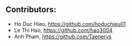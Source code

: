 ## Contributors:
- Ho Duc Hieu, https://github.com/hoduchieu01
- Le Thi Hao, https://github.com/hao3004
- Anh Pham, https://github.com/Taenerys
